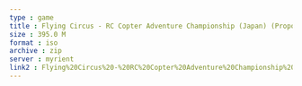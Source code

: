 ```yaml
---
type : game
title : Flying Circus - RC Copter Adventure Championship (Japan) (Propo-gata Controller Doukonban)
size : 395.0 M
format : iso
archive : zip
server : myrient
link2 : Flying%20Circus%20-%20RC%20Copter%20Adventure%20Championship%20%28Japan%29%20%28Propo-gata%20Controller%20Doukonban%29
---
```

